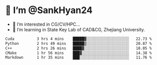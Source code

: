 # 👋 I’m @SankHyan24

- 👀 I’m interested in CG/CV/HPC...
- 🌱 I’m learning in State Key Lab of CAD&CG, Zhejiang University.

<!---
SankHyan24/SankHyan24 is a ✨ special ✨ repository because its `README.md` (this file) appears on your GitHub profile.
You can click the Preview link to take a look at your changes.
--->
<!--START_SECTION:waka-->

```txt
Cuda          3 hrs 4 mins    █████▓░░░░░░░░░░░░░░░░░░░   22.73 %
Python        2 hrs 49 mins   █████▒░░░░░░░░░░░░░░░░░░░   20.87 %
C++           2 hrs 26 mins   ████▓░░░░░░░░░░░░░░░░░░░░   18.05 %
CMake         1 hr 56 mins    ███▓░░░░░░░░░░░░░░░░░░░░░   14.38 %
Markdown      1 hr 35 mins    ███░░░░░░░░░░░░░░░░░░░░░░   11.76 %
```

<!--END_SECTION:waka-->
